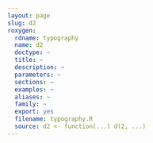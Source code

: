 ```yaml
---
layout: page
slug: d2
roxygen:
  rdname: typography
  name: d2
  doctype: ~
  title: ~
  description: ~
  parameters: ~
  sections: ~
  examples: ~
  aliases: ~
  family: ~
  export: yes
  filename: typography.R
  source: d2 <- function(...) d(2, ...)
---
```

